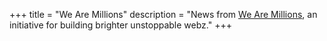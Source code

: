 +++
title = "We Are Millions"
description = "News from [We Are Millions](https://www.wearemillions.online/), an initiative for building brighter unstoppable webz."
+++
